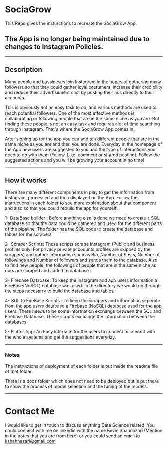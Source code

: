 # SociaGrow

This Repo gives the insturctions to recreate the SociaGrow App. 
## The App is no longer being maintained due to changes to Instagram Policies. 
-----

## Description

Many people and bussineses join Instagram in the hopes of gathering many followers so that they could gather loyal costumers, increase their credibility and reduce their advertisement cost by posting their ads directly to their accounts. 

This is obviously not an easy task to do, and various methods are used to reach potential followers. One of the most effective methods is collaborating or following people that are in the same niche as you are. But finding these people is not an easy task and requires alot of time searching through Instagram. That's where the SociaGrow App comes in! 

After signing up for the app you can add ten different people that are in the same niche as you are and then you are done. Everyday in the homepage of the App new users are suggested to you and the type of interactions you need to do with them (Follow, Like, comment or shared posting). Follow the suggested actions and you will be growing your account in no time!

---

## How it works 

There are many different components in play to get the information from instagram, processed and then displayed on the App. Follow the instructions in each folder to see more explanation about that component and also so that you could rebuild the app for yourself:

1- DataBase builder : Before anything else is done we need to create a SQL database so that the data could be gathered and used for the different parts of the pipeline. The folder has the SQL code to create the database and tables for the scrapers

2- Scraper Scripts: These scripts scrape Instagram (Public and business profiles only! For privacy private accouunts profiles are skipped by the scrapers) and gather information such as Bio, Number of Posts, Number of followings and Number of followers and sends them to the database. Also to find new people, the followings of people that are in the same niche as ours are scraped and added to database.

3- Firebase Database: To keep the Instagram and app users information a FireBase(NoSQL) database was used. In the directory we would go through the steps necesarry to build the database and tables.

4- SQL to FireBase Scripts : To keep the scrapers and information seperate from the app users database a Firebase (NoSQL) database used for the app users. There needs to be some information exchange between the SQL and Firebase Database. These scripts exchange the information between the databases.

5- Flutter App: An Easy interface for the users to connect to interact with the whole systems and get the suggestions everyday.

---

### Notes

The instructions of deployment of each folder is put inside the readme file of that folder.

There is a docs folder which does not need to be deployed but is put there to show the process of model selection and the tuning of the models.

---

# Contact Me

I would like to get in touch to discuss anything Data Science related. You could connect with me on linkedin with the name Kevin Shahnazari (Mention in the notes that you are from here) or you could send an email to kshahnazari@gmail.com


